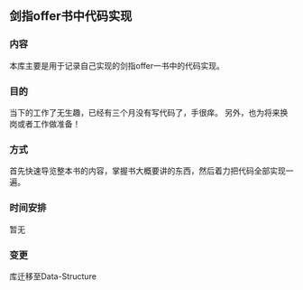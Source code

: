 ## 剑指offer书中代码实现


### 内容

本库主要是用于记录自己实现的剑指offer一书中的代码实现。


### 目的

当下的工作了无生趣，已经有三个月没有写代码了，手很痒。
另外，也为将来换岗或者工作做准备！

### 方式

首先快速导览整本书的内容，掌握书大概要讲的东西，然后着力把代码全部实现一遍。


### 时间安排

暂无

### 变更

库迁移至Data-Structure
